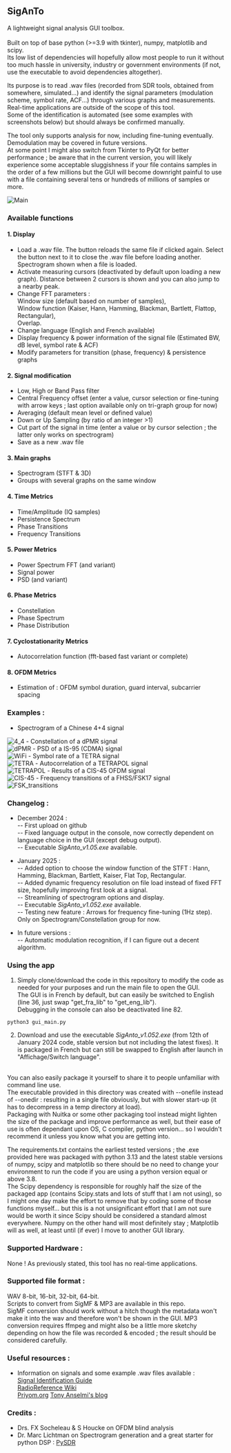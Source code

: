 ## SigAnTo

A lightweight signal analysis GUI toolbox.<br><br>
Built on top of base python (>=3.9 with tkinter), numpy, matplotlib and scipy.<br>
Its low list of dependencies will hopefully allow most people to run it without too much hassle in university, industry or government environments (if not, use the executable to avoid dependencies altogether).

Its purpose is to read .wav files (recorded from SDR tools, obtained from somewhere, simulated...) and identify the signal parameters (modulation scheme, symbol rate, ACF...) through various graphs and measurements.
Real-time applications are outside of the scope of this tool.<br>
Some of the identification is automated (see some examples with screenshots below) but should always be confirmed manually.<br>

The tool only supports analysis for now, including fine-tuning eventually. Demodulation may be covered in future versions.<br>
At some point I might also switch from Tkinter to PyQt for better performance ; be aware that in the current version, you will likely experience some acceptable sluggishness if your file contains samples in the order of a few millions but the GUI will become downright painful to use with a file containing several tens or hundreds of millions of samples or more.<br>

<img src="https://github.com/Ukratic/Siganto/blob/main/images/pic_1.png" alt="Main"/><br>

### Available functions <br>
#### 1. Display
- Load a .wav file. The button reloads the same file if clicked again. Select the button next to it to close the .wav file before loading another.<br>
Spectrogram shown when a file is loaded.
- Activate measuring cursors (deactivated by default upon loading a new graph). Distance between 2 cursors is shown and you can also jump to a nearby peak.
- Change FFT parameters :<br>
Window size (default based on number of samples), <br>
Window function (Kaiser, Hann, Hamming, Blackman, Bartlett, Flattop, Rectangular), <br>
Overlap.
- Change language (English and French available)
- Display frequency & power information of the signal file (Estimated BW, dB level, symbol rate & ACF)
- Modify parameters for transition (phase, frequency) & persistence graphs
#### 2. Signal modification
- Low, High or Band Pass filter
- Central Frequency offset (enter a value, cursor selection or fine-tuning with arrow keys ; last option available only on tri-graph group for now)
- Averaging (default mean level or defined value)
- Down or Up Sampling (by ratio of an integer >1)
- Cut part of the signal in time (enter a value or by cursor selection ; the latter only works on spectrogram)
- Save as a new .wav file
#### 3. Main graphs
- Spectrogram (STFT & 3D)
- Groups with several graphs on the same window
#### 4. Time Metrics
- Time/Amplitude (IQ samples)
- Persistence Spectrum
- Phase Transitions
- Frequency Transitions
#### 5. Power Metrics
- Power Spectrum FFT (and variant)
- Signal power
- PSD (and variant)
#### 6. Phase Metrics
- Constellation
- Phase Spectrum
- Phase Distribution
#### 7. Cyclostationarity Metrics
- Autocorrelation function (fft-based fast variant or complete)
#### 8. OFDM Metrics
- Estimation of : OFDM symbol duration, guard interval, subcarrier spacing

### Examples :
- Spectrogram of a Chinese 4+4 signal <br>
<img src="https://github.com/Ukratic/Siganto/blob/main/images/pic_2.png" alt="4_4"/>
- Constellation of a dPMR signal <br>
<img src="https://github.com/Ukratic/Siganto/blob/main/images/pic_3.png" alt="dPMR"/>
- PSD of a IS-95 (CDMA) signal <br>
<img src="https://github.com/Ukratic/Siganto/blob/main/images/pic_4.png" alt="WiFi"/>
- Symbol rate of a TETRA signal <br>
<img src="https://github.com/Ukratic/Siganto/blob/main/images/pic_5.png" alt="TETRA"/>
- Autocorrelation of a TETRAPOL signal <br>
<img src="https://github.com/Ukratic/Siganto/blob/main/images/pic_6.png" alt="TETRAPOL"/>
- Results of a CIS-45 OFDM signal <br>
<img src="https://github.com/Ukratic/Siganto/blob/main/images/pic_7.png" alt="CIS-45"/>
- Frequency transitions of a FHSS/FSK17 signal <br>
<img src="https://github.com/Ukratic/Siganto/blob/main/images/pic_8.png" alt="FSK_transitions"/>

### Changelog :
- December 2024 : <br>
-- First upload on github<br>
-- Fixed language output in the console, now correctly dependent on language choice in the GUI (except debug output).<br>
-- Executable *SigAnto_v1.05.exe* available.

- January 2025 : <br>
-- Added option to choose the window function of the STFT : Hann, Hamming, Blackman, Bartlett, Kaiser, Flat Top, Rectangular.<br>
-- Added dynamic frequency resolution on file load instead of fixed FFT size, hopefully improving first look at a signal.<br>
-- Streamlining of spectrogram options and display.<br>
-- Executable *SigAnto_v1.052.exe* available.<br>
-- Testing new feature : Arrows for frequency fine-tuning (1Hz step). Only on Spectrogram/Constellation group for now.<br> 

- In future versions : <br>
-- Automatic modulation recognition, if I can figure out a decent algorithm.


### Using the app
1. Simply clone/download the code in this repository to modify the code as needed for your purposes and run the main file to open the GUI.<br>
The GUI is in French by default, but can easily be switched to English (line 36, just swap "get_fra_lib" to "get_eng_lib").<br>
Debugging in the console can also be deactivated line 82.
```
python3 gui_main.py
```

2. Download and use the executable *SigAnto_v1.052.exe* (from 12th of January 2024 code, stable version but not including the latest fixes).
It is packaged in French but can still be swapped to English after launch in "Affichage/Switch language".
<br>
You can also easily package it yourself to share it to people unfamiliar with command line use.<br>
The executable provided in this directory was created with --onefile instead of --onedir : resulting in a single file obviously, but with slower start-up (it has to decompress in a temp directory at load).<br>
Packaging with Nuitka or some other packaging tool instead might lighten the size of the package and improve performance as well, but their ease of use is often dependant upon OS, C compiler, python version... so I wouldn't recommend it unless you know what you are getting into.<br>

The requirements.txt contains the earliest tested versions ; the .exe provided here was packaged with python 3.13 and the latest stable versions of numpy, scipy and matplotlib so there should be no need to change your environment to run the code if you are using a python version equal or above 3.8.<br>
The Scipy dependency is responsible for roughly half the size of the packaged app (contains Scipy.stats and lots of stuff that I am not using), so I might one day make the effort to remove that by coding some of those functions myself... but this is a not unsignificant effort that I am not sure would be worth it since Scipy should be considered a standard almost everywhere. Numpy on the other hand will most definitely stay ; Matplotlib will as well, at least until (if ever) I move to another GUI library.

### Supported Hardware :
None ! As previously stated, this tool has no real-time applications.

### Supported file format :
WAV 8-bit, 16-bit, 32-bit, 64-bit.<br>
Scripts to convert from SigMF & MP3 are available in this repo.<br>
SigMF conversion should work without a hitch though the metadata won't make it into the wav and therefore won't be shown in the GUI. 
MP3 conversion requires ffmpeg and might also be a little more sketchy depending on how the file was recorded & encoded ; the result should be considered carefully.

### Useful resources :
- Information on signals and some example .wav files available : <br>
[Signal Identification Guide](https://www.sigidwiki.com/)<br>
[RadioReference Wiki](https://wiki.radioreference.com/index.php/)<br>
[Priyom.org](https://priyom.org/)
[Tony Anselmi's blog](https://i56578-swl.blogspot.com/)

### Credits :
- Drs. FX Socheleau & S Houcke on OFDM blind analysis
- Dr. Marc Lichtman on Spectrogram generation and a great starter for python DSP : [PySDR](https://pysdr.org/index.html) 